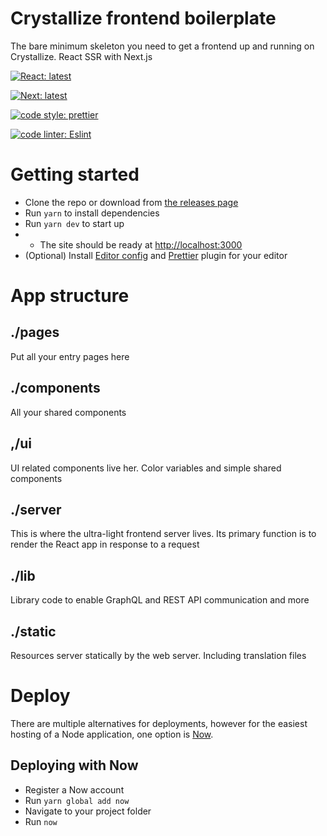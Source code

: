 # Crystallize frontend boilerplate

The bare minimum skeleton you need to get a frontend up and running on Crystallize. React SSR with Next.js

[![React: latest](https://img.shields.io/badge/react-latest-44cc11.svg?style=flat-square)](https://github.com/facebook/react)

[![Next: latest](https://img.shields.io/badge/next-latest-44cc11.svg?style=flat-square)](https://github.com/zeit/next.js)

[![code style: prettier](https://img.shields.io/badge/code_style-prettier-ff69b4.svg?style=flat-square)](https://github.com/prettier/prettier)

[![code linter: Eslint](https://img.shields.io/badge/code_linter-eslint-463fd4.svg?style=flat-square)](https://github.com/prettier/prettier)

# Getting started

- Clone the repo or download from [the releases page](https://github.com/snowballdigital/crystallize-frontend-boilerplate/releases)
- Run `yarn` to install dependencies
- Run `yarn dev` to start up
- - The site should be ready at [http://localhost:3000](http://localhost:3000)
- (Optional) Install [Editor config](http://editorconfig.org/#download) and [Prettier](https://prettier.io/docs/en/editors.html) plugin for your editor

# App structure

## ./pages

Put all your entry pages here

## ./components

All your shared components

## ,/ui

UI related components live her. Color variables and simple shared components

## ./server

This is where the ultra-light frontend server lives. Its primary function is to render the React app in response to a request

## ./lib

Library code to enable GraphQL and REST API communication and more

## ./static

Resources server statically by the web server. Including translation files

# Deploy

There are multiple alternatives for deployments, however for the easiest hosting of a Node application, one option is [Now](https://zeit.co/now).

## Deploying with Now

- Register a Now account
- Run `yarn global add now`
- Navigate to your project folder
- Run `now`
